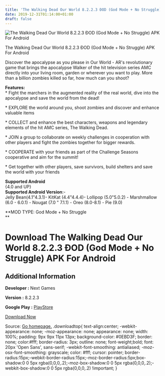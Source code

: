 ```yaml
---
title: 'The Walking Dead Our World 8.2.2.3 ÐOD (God Mode + No Struggle) APK For Android'
date: 2019-12-31T01:14:00+01:00
draft: false
---
```


![The Walking Dead Our World 8.2.2.3 ÐOD (God Mode + No Struggle) APK For Android](https://i1.wp.com/apkhome.net/wp-content/uploads/2019/11/The-Walking-Dead-Our-World-8.2.2.3-ÐOD-God-Mode-No-Struggle.png "The Walking Dead Our World 8.2.2.3 ÐOD (God Mode + No Struggle) APK For Android")

  

The Walking Dead Our World 8.2.2.3 ÐOD (God Mode + No Struggle) APK For Android

Discover the apocalypse as you please in Our World - AR's revolutionary game that brings the apocalypse Walker of the hit television series AMC directly into your living room, garden or wherever you want to play. More than a billion zombies killed so far, how much can you shoot?

**Features:**  
\* Fight the marchers in the augmented reality of the real world, dive into the apocalypse and save the world from the dead!

\* EXPLORE the world around you, shoot zombies and discover and enhance valuable items

\* COLLECT and enhance the best characters, weapons and legendary elements of the hit AMC series, The Walking Dead.

\* JOIN a group to collaborate on weekly challenges in cooperation with other players and fight the zombies together for bigger rewards.

\* COOPERATE with your friends as part of the Challenge Seasons cooperative and aim for the summit!

\* Get together with other players, save survivors, build shelters and save the world with your friends

**Supported Android**  
{4.0 and UP}  
**Supported Android Version**:-  
Jelly Bean(4.1"4.3.1)- KitKat (4.4"4.4.4)- Lollipop (5.0"5.0.2) - Marshmallow (6.0 - 6.0.1) - Nougat (7.0 " 7.1.1) - Oreo (8.0-8.1) - Pie (9.0)

**MOD TYPE: God Mode + No Struggle  
**

Download The Walking Dead Our World 8.2.2.3 ÐOD (God Mode + No Struggle) APK For Android
=========================================================================================

Additional Information
----------------------

**Developer :** Next Games

**Version :** 8.2.2.3

**Google Play :** [PlayStore](https://play.google.com/store/apps/details?id=com.nextgames.android.ourworld)

  

[Download Now](https://store4app.co/post/the-walking-dead-our-world-8-2-2-3-od-god-mode-no-struggle-apk-for-android_1573936671)

  
Source: [Go homepage.](https://store4app.co/post/the-walking-dead-our-world-8-2-2-3-od-god-mode-no-struggle-apk-for-android_1573936671) .downloadtop{ text-align:center; -webkit-appearance: none; -moz-appearance: none; appearance: none; width: 100%; padding: 9px 9px 11px 13px; background-color: #0EBD3F; border: none; color:#fff; border-radius: 3px; outline: none; font-weight;bold; font: 20px 'Open Sans', sans-serif; -webkit-font-smoothing: antialiased; -moz-osx-font-smoothing: grayscale; color: #fff; cursor: pointer; border-radius:15px;-webkit-border-radius:15px;-moz-border-radius:5px;box-shadow:0 0 5px rgba(0,0,0,.2);-moz-box-shadow:0 0 5px rgba(0,0,0,.2);-webkit-box-shadow:0 0 5px rgba(0,0,0,.2) !important; }